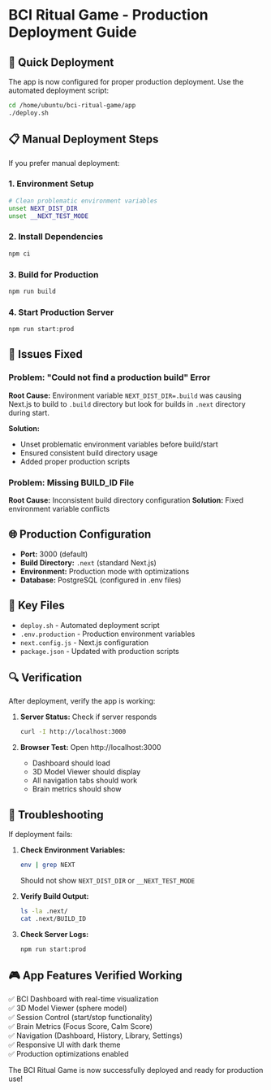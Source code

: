 # BCI Ritual Game - Production Deployment Guide

## 🚀 Quick Deployment

The app is now configured for proper production deployment. Use the automated deployment script:

```bash
cd /home/ubuntu/bci-ritual-game/app
./deploy.sh
```

## 📋 Manual Deployment Steps

If you prefer manual deployment:

### 1. Environment Setup
```bash
# Clean problematic environment variables
unset NEXT_DIST_DIR
unset __NEXT_TEST_MODE
```

### 2. Install Dependencies
```bash
npm ci
```

### 3. Build for Production
```bash
npm run build
```

### 4. Start Production Server
```bash
npm run start:prod
```

## 🔧 Issues Fixed

### Problem: "Could not find a production build" Error
**Root Cause:** Environment variable `NEXT_DIST_DIR=.build` was causing Next.js to build to `.build` directory but look for builds in `.next` directory during start.

**Solution:** 
- Unset problematic environment variables before build/start
- Ensured consistent build directory usage
- Added proper production scripts

### Problem: Missing BUILD_ID File
**Root Cause:** Inconsistent build directory configuration
**Solution:** Fixed environment variable conflicts

## 🌐 Production Configuration

- **Port:** 3000 (default)
- **Build Directory:** `.next` (standard Next.js)
- **Environment:** Production mode with optimizations
- **Database:** PostgreSQL (configured in .env files)

## 📁 Key Files

- `deploy.sh` - Automated deployment script
- `.env.production` - Production environment variables
- `next.config.js` - Next.js configuration
- `package.json` - Updated with production scripts

## 🔍 Verification

After deployment, verify the app is working:

1. **Server Status:** Check if server responds
   ```bash
   curl -I http://localhost:3000
   ```

2. **Browser Test:** Open http://localhost:3000
   - Dashboard should load
   - 3D Model Viewer should display
   - All navigation tabs should work
   - Brain metrics should show

## 🚨 Troubleshooting

If deployment fails:

1. **Check Environment Variables:**
   ```bash
   env | grep NEXT
   ```
   Should not show `NEXT_DIST_DIR` or `__NEXT_TEST_MODE`

2. **Verify Build Output:**
   ```bash
   ls -la .next/
   cat .next/BUILD_ID
   ```

3. **Check Server Logs:**
   ```bash
   npm run start:prod
   ```

## 🎮 App Features Verified Working

✅ BCI Dashboard with real-time visualization  
✅ 3D Model Viewer (sphere model)  
✅ Session Control (start/stop functionality)  
✅ Brain Metrics (Focus Score, Calm Score)  
✅ Navigation (Dashboard, History, Library, Settings)  
✅ Responsive UI with dark theme  
✅ Production optimizations enabled  

The BCI Ritual Game is now successfully deployed and ready for production use!

